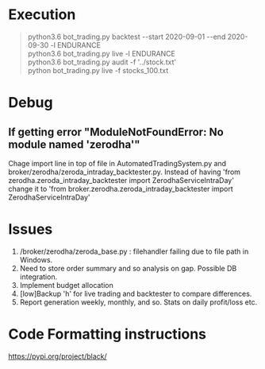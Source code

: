# Execution

> python3.6 bot_trading.py backtest --start 2020-09-01 --end 2020-09-30 -l ENDURANCE  
> python3.6 bot_trading.py live -l ENDURANCE  
> python3.6 bot_trading.py audit -f '../stock.txt'  
> python bot_trading.py live -f stocks_100.txt

# Debug

## If getting error "ModuleNotFoundError: No module named 'zerodha'"

Chage import line in top of file in AutomatedTradingSystem.py and broker/zerodha/zeroda_intraday_backtester.py. Instead
of having 'from zerodha.zeroda_intraday_backtester import ZerodhaServiceIntraDay' change it to 'from
broker.zerodha.zeroda_intraday_backtester import ZerodhaServiceIntraDay'

# Issues

1. /broker/zerodha/zeroda_base.py : filehandler failing due to file path in Windows.
1. Need to store order summary and so analysis on gap. Possible DB integration.
1. Implement budget allocation
1. [low]Backup 'h' for live trading and backtester to compare differences.
1. Report generation weekly, monthly, and so. Stats on daily profit/loss etc.

# Code Formatting instructions

https://pypi.org/project/black/

